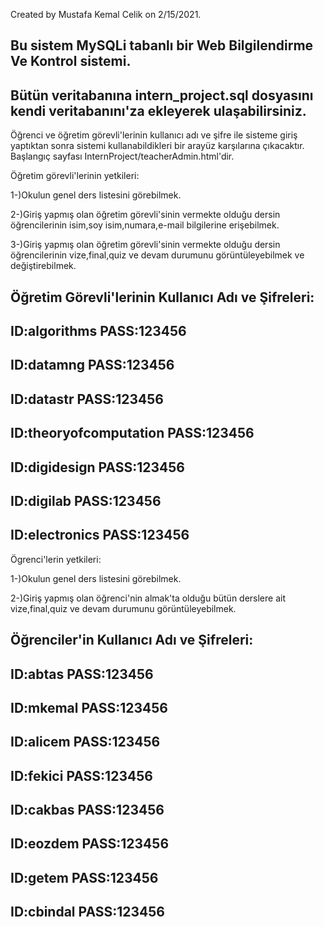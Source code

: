 Created by Mustafa Kemal Celik on 2/15/2021.

Bu sistem MySQLi tabanlı bir Web Bilgilendirme Ve Kontrol sistemi.
----------------------------------
Bütün veritabanına intern_project.sql dosyasını kendi veritabanını'za ekleyerek ulaşabilirsiniz.
----------------------------------

Öğrenci ve öğretim görevli'lerinin kullanıcı adı ve şifre ile sisteme giriş yaptıktan sonra sistemi kullanabildikleri bir arayüz karşılarına çıkacaktır.
Başlangıç sayfası InternProject/teacherAdmin.html'dir.


Öğretim görevli'lerinin yetkileri:

1-)Okulun genel ders listesini görebilmek.

2-)Giriş yapmış olan öğretim görevli'sinin vermekte olduğu dersin öğrencilerinin isim,soy isim,numara,e-mail bilgilerine erişebilmek.

3-)Giriş yapmış olan öğretim görevli'sinin vermekte olduğu dersin öğrencilerinin vize,final,quiz ve devam durumunu görüntüleyebilmek ve değiştirebilmek.

Öğretim Görevli'lerinin Kullanıcı Adı ve Şifreleri:
------------
ID:algorithms
PASS:123456
------------
ID:datamng
PASS:123456
------------
ID:datastr
PASS:123456
------------
ID:theoryofcomputation
PASS:123456
------------
ID:digidesign
PASS:123456
------------
ID:digilab
PASS:123456
------------
ID:electronics
PASS:123456
------------
Ögrenci'lerin yetkileri:

1-)Okulun genel ders listesini görebilmek.

2-)Giriş yapmış olan öğrenci'nin almak'ta olduğu bütün derslere ait vize,final,quiz ve devam durumunu görüntüleyebilmek.

Öğrenciler'in Kullanıcı Adı ve Şifreleri:
------------
ID:abtas
PASS:123456
------------
ID:mkemal
PASS:123456
------------
ID:alicem
PASS:123456
------------
ID:fekici
PASS:123456
------------
ID:cakbas
PASS:123456
------------
ID:eozdem
PASS:123456
------------
ID:getem
PASS:123456
------------
ID:cbindal
PASS:123456
------------

